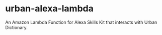 # urban-alexa-lambda

An Amazon Lambda Function for Alexa Skills Kit that interacts with Urban Dictionary.
